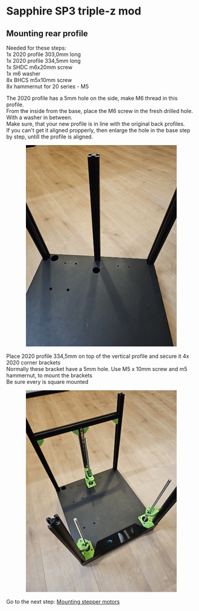 
# Sapphire SP3 triple-z mod

## Mounting rear profile
Needed for these steps: <br>
1x 2020 profile 303,0mm long <br>
1x 2020 profile 334,5mm long <br>
1x SHDC m6x20mm screw <br>
1x m6 washer <br>
8x BHCS m5x10mm screw <br>
8x hammernut for 20 series - M5 <br>

The 2020 profile has a 5mm hole on the side, make M6 thread in this profile. <br>
From the inside from the base, place the M6 screw in the fresh drilled hole. With a washer in between. <br>
Make sure, that your new profile is in line with the original back profiles. <br>
If you can't get it aligned propperly, then enlarge the hole in the base step by step, untill the profile is aligned. <br>
<p align="center">
  <img width="400" src="../pictures/20240104_095440.jpg">
</p>

Place 2020 profile 334,5mm on top of the vertical profile and secure it 4x 2020 corner brackets<br>
Normally these bracket have a 5mm hole. Use M5 x 10mm screw and m5 hammernut, to mount the brackets <br>
Be sure every is square mounted <br>
<p align="center">
  <img width="400" src="../pictures/20240104_102151.jpg">
</p>

Go to the next step: <a href="../step6_steppermount/readme.md">Mounting stepper motors</a>
